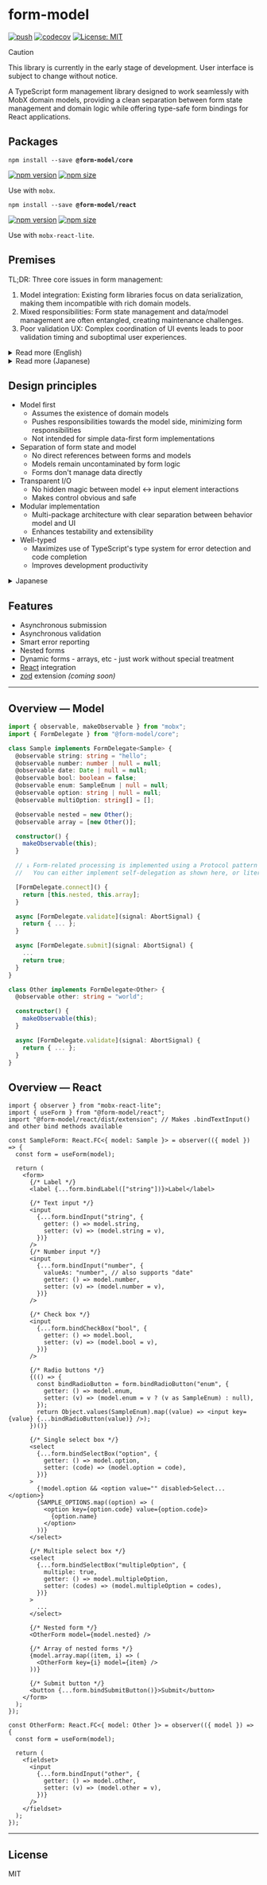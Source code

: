 # form-model

[![push](https://github.com/creasty/form-model/actions/workflows/push.yml/badge.svg)](https://github.com/creasty/form-model/actions/workflows/push.yml)
[![codecov](https://codecov.io/gh/creasty/form-model/graph/badge.svg?token=K6D0I95Y91)](https://codecov.io/gh/creasty/form-model)
[![License: MIT](https://img.shields.io/badge/License-MIT-yellow.svg)](https://opensource.org/licenses/MIT)

> [!CAUTION]
> This library is currently in the early stage of development. User interface is subject to change without notice.

A TypeScript form management library designed to work seamlessly with MobX domain models, providing a clean separation between form state management and domain logic while offering type-safe form bindings for React applications.

## Packages

[core-npm]: https://www.npmjs.com/package/@form-model/core
[core-npm-badge]: https://badge.fury.io/js/@form-model%2Fcore.svg
[core-size]: https://bundlephobia.com/package/@form-model/core
[core-size-badge]: https://badgen.net/bundlephobia/min/@form-model/core
[react-npm]: https://www.npmjs.com/package/@form-model/react
[react-npm-badge]: https://badge.fury.io/js/@form-model%2Freact.svg
[react-size]: https://bundlephobia.com/package/@form-model/react
[react-size-badge]: https://badgen.net/bundlephobia/min/@form-model/react

<pre><code>npm install --save <b>@form-model/core</b></code></pre>

[![npm version][core-npm-badge]][core-npm]
[![npm size][core-size-badge]][core-size]

Use with `mobx`.

<pre><code>npm install --save <b>@form-model/react</b></code></pre>

[![npm version][react-npm-badge]][react-npm]
[![npm size][react-size-badge]][react-size]

Use with `mobx-react-lite`.

## Premises

TL;DR: Three core issues in form management:

1. Model integration: Existing form libraries focus on data serialization, making them incompatible with rich domain models.
2. Mixed responsibilities: Form state management and data/model management are often entangled, creating maintenance challenges.
3. Poor validation UX: Complex coordination of UI events leads to poor validation timing and suboptimal user experiences.

<details><summary>Read more (English)</summary>

In the projects I'm involved with, we deal with complex domains and promote building domain models using MobX on the frontend.<br>
We needed a solution that could leverage existing business logic implemented in classes that define how data should be displayed and updated, and make it usable in forms.

While there are many existing libraries for building forms with MobX, they are all designed from a data serialization perspective rather than a modeling one,
and either cannot use models or do not properly separate data and form state management.<br>
For example, mapping between data and models should be defined in an appropriate transformation layer, not within the form mechanism.
Additionally, validation is inherently a model responsibility and doesn't require form-specific definitions.

Based on these considerations, I believe there are two fundamental challenges in implementing forms:

- Form-specific state management: When considering data separately, this only involves submission and validation processing. For example:
  - Disabling the submit button when submitting or when errors exist
  - Running validation in response to form updates
  - Displaying errors at appropriate times
- Input element binding: Processing UI events appropriately and updating data/models

The timing control of displaying validation errors to users is particularly important for UX.<br>
(Haven't you been frustrated by UIs that show errors right from the start without any user action, or display errors immediately while you're still typing?)<br>
To handle this in a more appropriate way, multiple UI events (change, focus, blur) and states need to be combined, which complicates both "form state management" and "input element binding".

When working with models, most responsibilities should and can be assigned to the model side.<br>
This library was implemented to provide only the essential form-specific functionality on top of that foundation.

</details>

<details><summary>Read more (Japanese)</summary>

私が関わっているプロジェクトでは複雑なドメインを扱っており、フロントエンドでも MobX を用いてドメインモデルを作り込むことを推進している。<br>
データがどのように表示・更新されるべきかというビジネスロジックがクラス実装として存在する前提で、それをフォームでも使えるようにするソリューションを求めていた。

すでに MobX を活用したフォーム構築のためのライブラリは多く存在しているが、どれもモデリングではなくデータシリアライズの観点で設計されており、
モデルを使うことができないか、データとフォームの状態管理の分離が適切にできていないか、のいずれかの問題がある。<br>
例えば、データとモデルのマッピングはフォームの仕組みの中ではなく適切な変換層で定義されるべきである。
また、バリデーションも本来的にモデルが持つべき責務であり、フォームに特化した定義が必要なものではない。

ここまでの話を踏まえて、フォームを実装する上での本質的な課題は以下の2点であると考える。

- フォーム自体の状態管理: データを分離して考えれば、送信やバリデーション処理に関わるものだけである。例えば、
  - 送信中やエラーがある場合は送信ボタンを押せないように制御する。
  - フォームの更新に応じてバリデーションを走らせる。
  - エラーを適切なタイミングで表示する。
- インプット要素との接続: UI イベントを適切に処理し、データ・モデルの更新を行う。

特にバリデーションエラーをユーザに表示するタイミングの制御は良い UX を実現する上で重要である。<br>
(何もしてないのに最初からエラーが表示されていたり、入力途中なのに即座にエラーと表示される UI にイライラしたことはないだろうか？)<br>
より適切なタイミングするためには、復数の UI イベント (change, focus, blur) や状態を組み合わせる必要があり、「フォーム自体の状態管理」と「インプット要素との接続」の両方が複雑になる要因となっている。

モデルがある前提では、基本的にモデル側にほとんどの責務を持たせることができるし、そうするべきである。<br>
その上でフォーム独自の機能として必要な部分だけを提供するライブラリを実装した。

</details>

## Design principles

- Model first
  - Assumes the existence of domain models
  - Pushes responsibilities towards the model side, minimizing form responsibilities
  - Not intended for simple data-first form implementations
- Separation of form state and model
  - No direct references between forms and models
  - Models remain uncontaminated by form logic
  - Forms don't manage data directly
- Transparent I/O
  - No hidden magic between model ↔ input element interactions
  - Makes control obvious and safe
- Modular implementation
  - Multi-package architecture with clear separation between behavior model and UI
  - Enhances testability and extensibility
- Well-typed
  - Maximizes use of TypeScript's type system for error detection and code completion
  - Improves development productivity

<details><summary>Japanese</summary>

- モデルファースト
  - モデルがあることを前提にする。
  - モデルの方の責務になるべく寄せ、フォームの責務を最小限にする。
  - データファーストで簡易にフォームを実装することは目的としない。
- フォーム状態管理とモデルの分離
  - フォームとモデルがお互いに直接的な参照を持たない。
  - モデルがフォームによって汚染されない。
  - フォームはデータを管理しない。
- 隠されていない入出力
  - モデル ↔ インプット要素 の入出力を隠蔽しない。
  - 自明かつ安全にコントロールできるようにする。
- モジュラーな実装
  - Multi-package 構成にし、とりわけ動作モデルと UI を明確に分離する。
  - テスタビリティと拡張性を高める。
- 賢い型情報
  - 型システムを最大限活用し、エラー検出やコード補完による開発生産性を確保する。

</details>

## Features

- Asynchronous submission
- Asynchronous validation
- Smart error reporting
- Nested forms
- Dynamic forms - arrays, etc - just work without special treatment
- [React](https://react.dev/) integration
- [zod](https://zod.dev/) extension *(coming soon)*

--------------------------------------------------------------------------------

## Overview — Model

```typescript
import { observable, makeObservable } from "mobx";
import { FormDelegate } from "@form-model/core";

class Sample implements FormDelegate<Sample> {
  @observable string: string = "hello";
  @observable number: number | null = null;
  @observable date: Date | null = null;
  @observable bool: boolean = false;
  @observable enum: SampleEnum | null = null;
  @observable option: string | null = null;
  @observable multiOption: string[] = [];

  @observable nested = new Other();
  @observable array = [new Other()];

  constructor() {
    makeObservable(this);
  }

  // ↓ Form-related processing is implemented using a Protocol pattern with symbols.
  //   You can either implement self-delegation as shown here, or literally delegate it to another class.

  [FormDelegate.connect]() {
    return [this.nested, this.array];
  }

  async [FormDelegate.validate](signal: AbortSignal) {
    return { ... };
  }

  async [FormDelegate.submit](signal: AbortSignal) {
    ...
    return true;
  }
}

class Other implements FormDelegate<Other> {
  @observable other: string = "world";

  constructor() {
    makeObservable(this);
  }

  async [FormDelegate.validate](signal: AbortSignal) {
    return { ... };
  }
}
```

## Overview — React

```tsx
import { observer } from "mobx-react-lite";
import { useForm } from "@form-model/react";
import "@form-model/react/dist/extension"; // Makes .bindTextInput() and other bind methods available

const SampleForm: React.FC<{ model: Sample }> = observer(({ model }) => {
  const form = useForm(model);

  return (
    <form>
      {/* Label */}
      <label {...form.bindLabel(["string"])}>Label</label>

      {/* Text input */}
      <input
        {...form.bindInput("string", {
          getter: () => model.string,
          setter: (v) => (model.string = v),
        })}
      />
      {/* Number input */}
      <input
        {...form.bindInput("number", {
          valueAs: "number", // also supports "date"
          getter: () => model.number,
          setter: (v) => (model.number = v),
        })}
      />

      {/* Check box */}
      <input
        {...form.bindCheckBox("bool", {
          getter: () => model.bool,
          setter: (v) => (model.bool = v),
        })}
      />

      {/* Radio buttons */}
      {(() => {
        const bindRadioButton = form.bindRadioButton("enum", {
          getter: () => model.enum,
          setter: (v) => (model.enum = v ? (v as SampleEnum) : null),
        });
        return Object.values(SampleEnum).map((value) => <input key={value} {...bindRadioButton(value)} />);
      })()}

      {/* Single select box */}
      <select
        {...form.bindSelectBox("option", {
          getter: () => model.option,
          setter: (code) => (model.option = code),
        })}
      >
        {!model.option && <option value="" disabled>Select...</option>}
        {SAMPLE_OPTIONS.map((option) => (
          <option key={option.code} value={option.code}>
            {option.name}
          </option>
        ))}
      </select>

      {/* Multiple select box */}
      <select
        {...form.bindSelectBox("multipleOption", {
          multiple: true,
          getter: () => model.multipleOption,
          setter: (codes) => (model.multipleOption = codes),
        })}
      >
        ...
      </select>

      {/* Nested form */}
      <OtherForm model={model.nested} />

      {/* Array of nested forms */}
      {model.array.map((item, i) => (
        <OtherForm key={i} model={item} />
      ))}

      {/* Submit button */}
      <button {...form.bindSubmitButton()}>Submit</button>
    </form>
  );
});

const OtherForm: React.FC<{ model: Other }> = observer(({ model }) => {
  const form = useForm(model);

  return (
    <fieldset>
      <input
        {...form.bindInput("other", {
          getter: () => model.other,
          setter: (v) => (model.other = v),
        })}
      />
    </fieldset>
  );
});
```

--------------------------------------------------------------------------------

## License

MIT
